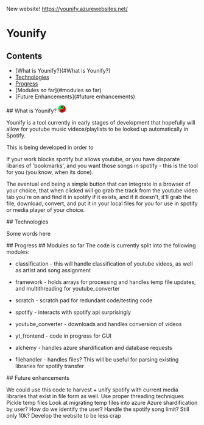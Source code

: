 New website! https://younify.azurewebsites.net/

Younify
===========
## Contents
* [What is Younify?](#What is Younify?)
* [Technologies](#technologies)
* [Progress](#progress)
* [Modules so far](#modules so far)
* [Future Enhancements](#future enhancements) 

<a name="What is Younify?">
## What is Younify? <img src="younify/resources/Yin_yang.svg" alt="Logo" width="20"/>
</a>

Younify is a tool currently in early stages of development that hopefully will allow for youtube music videos/playlists to be looked up automatically in Spotify.

This is being developed in order to 

If your work blocks spotify but allows youtube, or you have disparate libaries of 'bookmarks', and you want those songs in spotify - this is the tool for you (you know, when its done).

The eventual end being a simple button that can integrate in a browser of your choice, that when clicked will go grab the track from the youtube video tab you're on and find it in spotify if it exists, and if it doesn't, it'll grab the file, download, convert, and put it in your local files for you for use in spotify or media player of your choice.

<a name="technologies">
## Technologies
</a>

Some words here

<a name="progress">
## Progress
</a>

<a name="modules so far">
## Modules so far
</a>
The code is currently split into the following modules:

* classification - this will handle classification of youtube videos, as well as artist and song assignment

* framework - holds arrays for processing and handles temp file updates, and multithreading for youtube_converter

* scratch - scratch pad for redundant code/testing code

* spotify - interacts with spotify api surprisingly

* youtube_converter - downloads and handles conversion of videos

* yt_frontend - code in progress for GUI

* alchemy - handles azure shardification and database requests

* filehandler - handles files? This will be useful for parsing existing libraries for spotify transfer

<a name="future enhancements">
## Future enhancements
</a>

We could use this code to harvest + unify spotify with current media libraries that exist in file form as well.
Use proper threading techniques
Pickle temp files
Look at migrating temp files into azure
Azure shardification by user? How do we identify the user?
Handle the spotify song limit? Still only 10k?
Develop the website to be less crap